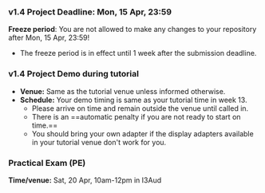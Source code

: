 ### v1.4 Project Deadline: Mon, 15 Apr, 23:59

**Freeze period**: You are not allowed to make any changes to your repository after Mon, 15 Apr, 23:59!
-	The freeze period is in effect until 1 week after the submission deadline.

<panel src="../../admin/project-deliverables.md#main" header="Admin {{ icon_embedding }} Project → Deliverables" minimized />



### v1.4  Project Demo during tutorial

<panel src="../../admin/project-deliverables.md#project-deliverables-demo" header="Admin {{ icon_embedding }} Project → Deliverables → Demo" minimized />


* **Venue:** Same as the tutorial venue unless informed otherwise.
* **Schedule:** Your demo timing is same as your tutorial time in week 13.
  * Please arrive on time and remain outside the venue until called in.
  * There is an ==automatic penalty if you are not ready to start on time.==<br>
  * You should bring your own adapter if the display adapters available in your tutorial venue don't work for you.

### Practical Exam (PE)

**Time/venue:** Sat, 20 Apr, 10am-12pm in I3Aud

<panel src="../../admin/project-deliverables.md#project-deliverables-practicalexam" header="Admin {{ icon_embedding }} Project → Deliverables → PE" minimized />